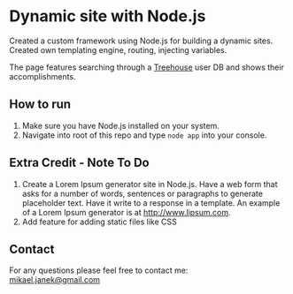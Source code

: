 # Dynamic site with Node.js

Created a custom framework using Node.js for building a dynamic sites.
Created own templating engine, routing, injecting variables.

The page features searching through a [Treehouse](www.teamtreehouse.com) user DB and shows their accomplishments.

## How to run
1. Make sure you have Node.js installed on your system.
2. Navigate into root of this repo and type ```node app``` into your console.

## Extra Credit - Note To Do
1. Create a Lorem Ipsum generator site in Node.js. Have a web form that asks for a number of words, sentences or paragraphs to generate placeholder text. Have it write to a response in a template. An example of a Lorem Ipsum generator is at http://www.lipsum.com.
2. Add feature for adding static files like CSS

## Contact
For any questions please feel free to contact me:<br />
<a href="mailto:mikael.janek@gmail.com">mikael.janek@gmail.com</a>
